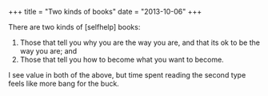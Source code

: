 +++
title = "Two kinds of books"
date = "2013-10-06"
+++

There are two kinds of [selfhelp] books:

1. Those that tell you why you are the way you are, and that its ok to be the way you are; and
2. Those that tell you how to become what you want to become.

I see value in both of the above, but time spent reading the second type feels like more bang for the buck.

